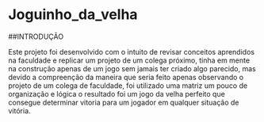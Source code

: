 # Joguinho_da_velha

##INTRODUÇÃO

Este projeto foi desenvolvido com o intuito de revisar conceitos aprendidos na faculdade
e replicar um projeto de um colega próximo, tinha em mente na construção apenas de um jogo
sem jamais ter criado algo parecido, mas devido a compreenção da maneira que seria feito 
apenas observando o projeto de um colega de faculdade, foi utilizado uma matriz um pouco 
de organização e lógica o resultado foi um jogo da velha perfeito que consegue determinar
vitoria para um jogador em qualquer situação de vitória.